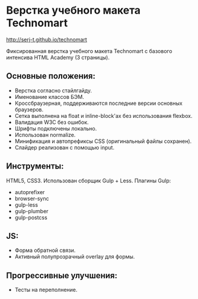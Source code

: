 Верстка учебного макета Technomart
========================
http://serj-t.github.io/technomart

Фиксированная верстка учебного макета Technomart с базового интенсива HTML Academy (3 страницы).

Основные положения:
-----------------------
* Верстка согласно стайлгайду.
* Именование классов БЭМ.
* Кроссбраузерная, поддерживаются последние версии основных браузеров.
* Сетка выполнена на float и inline-block'ах без использования flexbox.
* Валидация W3C без ошибок.
* Шрифты подключены локально.
* Использован normalize.
* Минификация и автопрефиксы СSS (оригинальный файлы сохранен).
* Слайдер реализован c помощью input.

Инструменты:
----------------------
HTML5, CSS3.
Использован сборщик Gulp + Less.
Плагины Gulp:

* autoprefixer
* browser-sync
* gulp-less
* gulp-plumber
* gulp-postcss

JS:
----------------------
* Форма обратной связи.
* Активный полупрозрачный overlay для формы.

Прогрессивные улучшения:
----------------------
* Тесты на переполнение.
